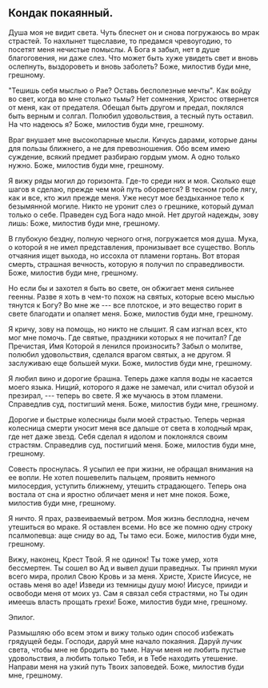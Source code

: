 ## Кондак покаянный.

Душа моя не видит света. Чуть блеснет он и снова погружаюсь во мрак страстей. То нахлынет тщеславие, то предамся чревоугодию, то посетят меня нечистые помыслы. А Бога я забыл, нет в душе благоговения, ни даже слез. Что может быть хуже увидеть свет и вновь ослепнуть, выздороветь и вновь заболеть? Боже, милостив буди мне, грешному.

"Тешишь себя мыслью о Рае? Оставь бесполезные мечты". Как войду во свет, когда во мне столько тьмы? Нет сомнения, Христос отвернется от меня, как от предателя. Обещал быть другом и предал, поклялся быть верным и солгал. Полюбил удовольствия, а тесный путь оставил. На что надеюсь я? Боже, милостив буди мне, грешному.

Враг внушает мне высокопарные мысли. Кичусь дарами, которые даны для пользы ближнего, а не для превозношения. Обо всем имею суждение, всякий предмет разбираю гордым умом. А одно только нужно. Боже, милостив буди мне, грешному.

Я вижу ряды могил до горизонта. Где-то среди них и моя. Сколько еще шагов я сделаю, прежде чем мой путь оборвется? В тесном гробе лягу, как и все, кто жил прежде меня. Уже несут мое бездыханное тело к безымянной могиле. Никто не уронит слез о грешнике, который думал только о себе. Праведен суд Бога надо мной. Нет другой надежды, зову лишь: Боже, милостив буди мне, грешному.

В глубокую бездну, полную черного огня, погружается моя душа. Мука, о которой я не имел представления, пронизывает все существо. Вопль отчаяния ищет выхода, но иссохла от пламени гортань. Вот вторая смерть, страшная вечность, которую я получил по справедливости. Боже, милостив буди мне, грешному.

Но если бы и захотел я быть во свете, он обжигает меня сильнее геенны. Разве я хоть в чем-то похож на святых, которые всею мыслью тянутся к Богу? Во мне же --- все плотское, и это вещество горит в свете благодати и опаляет меня. Боже, милостив буди мне, грешному.

Я кричу, зову на помощь, но никто не слышит. Я сам изгнал всех, кто мог мне помочь. Где святые, праздники которых я не почитал? Где Пречистая, Имя Которой я ленился произносить? Забыл о молитве, полюбил удовольствия, сделался врагом святых, а не другом. Я заслуживаю еще большей муки. Боже, милостив буди мне, грешному.

Я любил вино и дорогие брашна. Теперь даже капля воды не касается моего языка. Нищий, которого я даже не замечал, или считал обузой и презирал, --- теперь во свете. Я же мучаюсь в этом пламени. Справедлив суд, постигший меня. Боже, милостив буди мне, грешному.

Дорогие и быстрые колесницы были моей страстью. Теперь черная колесница смерти уносит меня все дальше от света в холодный мрак, где нет даже звезд. Себя сделал я идолом и поклонялся своим страстям. Справедлив суд, постигший меня. Боже, милостив буди мне, грешному.

Совесть проснулась. Я усыпил ее при жизни, не обращал внимания на ее вопли. Не хотел пошевелить пальцем, проявить немного милосердия, уступить ближнему, утешить страдающего. Теперь она востала от сна и яростно обличает меня и нет мне покоя. Боже, милостив буди мне, грешному.

Я ничто. Я прах, развеиваемый ветром. Моя жизнь бесплодна, нечем утешиться во мраке. Я оставлен всеми. Но все же помню одну строку псалмопевца: аще сниду во ад, Ты тамо еси. Боже, милостив буди мне, грешному.

Вижу, наконец, Крест Твой. Я не одинок! Ты тоже умер, хотя бессмертен. Ты сошел во Ад и вывел души праведных. Ты принял муки всего мира, пролил Свою Кровь и за меня. Христе, Христе Иисусе, не оставь меня во аде! Изведи из темницы душу мою! Иисусе, прииди и освободи меня от моих уз. Сам я связал себя страстями, но Ты один имеешь власть прощать грехи! Боже, милостив буди мне, грешному. 

Эпилог.

Размышляю обо всем этом и вижу только один способ избежать грядущей беды. Господи, даруй мне начало покаяния. Даруй лучик света, чтобы мне не бродить во тьме. Научи меня не любить пустые удовольствия, а любить только Тебя, и в Тебе находить утешение. Направи меня на узкий путь Твоих заповедей. Боже, милостив буди мне, грешному.

